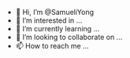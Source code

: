 - 👋 Hi, I’m @SamueliYong
- 👀 I’m interested in ...
- 🌱 I’m currently learning ...
- 💞️ I’m looking to collaborate on ...
- 📫 How to reach me ...

<!---
SamueliYong/SamueliYong is a ✨ special ✨ repository because its `README.md` (this file) appears on your GitHub profile.
You can click the Preview link to take a look at your changes.
--->
